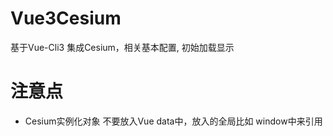# Vue3Cesium
基于Vue-Cli3 集成Cesium，相关基本配置, 初始加载显示

# 注意点
 -  Cesium实例化对象 不要放入Vue data中，放入的全局比如 window中来引用
